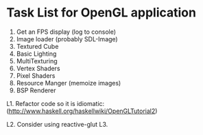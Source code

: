 
# Task List for OpenGL application

1. Get an FPS display (log to console)
2. Image loader (probably SDL-Image)
3. Textured Cube
4. Basic Lighting
5. MultiTexturing
6. Vertex Shaders
7. Pixel Shaders
8. Resource Manger (memoize images)
9. BSP Renderer

L1. Refactor code so it is idiomatic:
    (http://www.haskell.org/haskellwiki/OpenGLTutorial2)

L2. Consider using reactive-glut
L3. 
